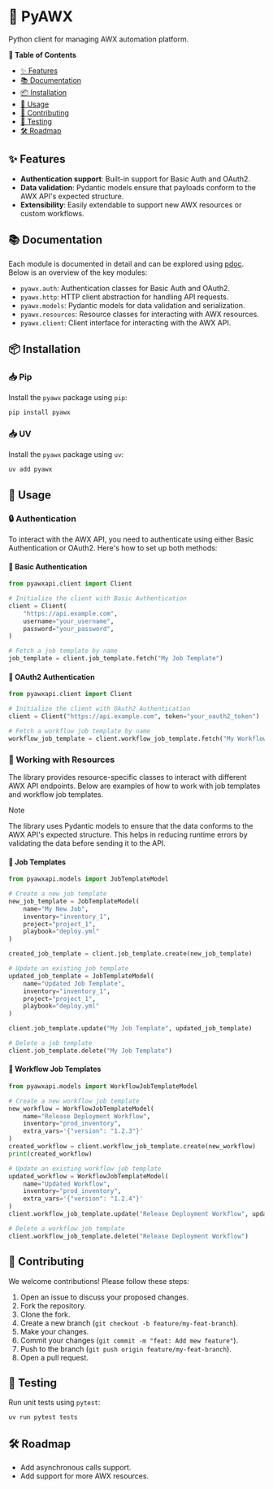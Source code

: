 # 🤖 PyAWX

Python client for managing AWX automation platform.

**📌 Table of Contents**

- [✨ Features](#-features)
- [📚 Documentation](#-documentation)
- [📦 Installation](#-installation)
- [📖 Usage](#-usage)
- [🤝 Contributing](#-contributing)
- [🧪 Testing](#-testing)
- [🛠️ Roadmap](#-roadmap)

## ✨ Features

- **Authentication support**: Built-in support for Basic Auth and OAuth2.
- **Data validation**: Pydantic models ensure that payloads conform to the AWX
  API's expected structure.
- **Extensibility**: Easily extendable to support new AWX resources or custom
  workflows.

## 📚 Documentation

Each module is documented in detail and can be explored using
[pdoc](https://pdoc.dev). Below is an overview of the key modules:

- `pyawx.auth`: Authentication classes for Basic Auth and OAuth2.
- `pyawx.http`: HTTP client abstraction for handling API requests.
- `pyawx.models`: Pydantic models for data validation and serialization.
- `pyawx.resources`: Resource classes for interacting with AWX resources.
- `pyawx.client`: Client interface for interacting with the AWX API.

## 📦 Installation

### 📥 Pip

Install the `pyawx` package using `pip`:

```bash
pip install pyawx
```

### 📥 UV

Install the `pyawx` package using `uv`:

```bash
uv add pyawx
```

## 📖 Usage

### 🔒 Authentication

To interact with the AWX API, you need to authenticate using either Basic
Authentication or OAuth2. Here's how to set up both methods:

#### 🔑 Basic Authentication

```python
from pyawxapi.client import Client

# Initialize the client with Basic Authentication
client = Client(
    "https://api.example.com",
    username="your_username",
    password="your_password",
)

# Fetch a job template by name
job_template = client.job_template.fetch("My Job Template")
```

#### 🔑 OAuth2 Authentication

```python
from pyawxapi.client import Client

# Initialize the client with OAuth2 Authentication
client = Client("https://api.example.com", token="your_oauth2_token")

# Fetch a workflow job template by name
workflow_job_template = client.workflow_job_template.fetch("My Workflow Job Template")
```

### 🔄 Working with Resources

The library provides resource-specific classes to interact with different AWX API
endpoints. Below are examples of how to work with job templates and workflow job
templates.

> [!NOTE]
> The library uses Pydantic models to ensure that the data conforms to the AWX API's
> expected structure. This helps in reducing runtime errors by validating the data
> before sending it to the API.

#### 📜 Job Templates

```python
from pyawxapi.models import JobTemplateModel

# Create a new job template
new_job_template = JobTemplateModel(
    name="My New Job",
    inventory="inventory_1",
    project="project_1",
    playbook="deploy.yml"
)

created_job_template = client.job_template.create(new_job_template)

# Update an existing job template
updated_job_template = JobTemplateModel(
    name="Updated Job Template",
    inventory="inventory_1",
    project="project_1",
    playbook="deploy.yml"
)

client.job_template.update("My Job Template", updated_job_template)

# Delete a job template
client.job_template.delete("My Job Template")
```

#### 📜 Workflow Job Templates

```python
from pyawxapi.models import WorkflowJobTemplateModel

# Create a new workflow job template
new_workflow = WorkflowJobTemplateModel(
    name="Release Deployment Workflow",
    inventory="prod_inventory",
    extra_vars='{"version": "1.2.3"}'
)
created_workflow = client.workflow_job_template.create(new_workflow)
print(created_workflow)

# Update an existing workflow job template
updated_workflow = WorkflowJobTemplateModel(
    name="Updated Workflow",
    inventory="prod_inventory",
    extra_vars='{"version": "1.2.4"}'
)
client.workflow_job_template.update("Release Deployment Workflow", updated_workflow)

# Delete a workflow job template
client.workflow_job_template.delete("Release Deployment Workflow")
```

## 🤝 Contributing

We welcome contributions! Please follow these steps:

1. Open an issue to discuss your proposed changes.
2. Fork the repository.
3. Clone the fork.
4. Create a new branch (`git checkout -b feature/my-feat-branch`).
5. Make your changes.
6. Commit your changes (`git commit -m "feat: Add mew feature"`).
7. Push to the branch (`git push origin feature/my-feat-branch`).
8. Open a pull request.

## 🧪 Testing

Run unit tests using `pytest`:

```sh
uv run pytest tests
```

## 🛠️ Roadmap

- Add asynchronous calls support.
- Add support for more AWX resources.

